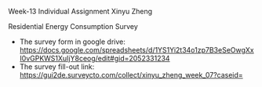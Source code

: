 Week-13 Individual Assignment Xinyu Zheng

Residential Energy Consumption Survey
* The survey form in google drive: https://docs.google.com/spreadsheets/d/1YS1Yi2t34o1zp7B3eSeOwgXxI0vGPKWS1XuIjY8ceog/edit#gid=2052331234
* The survey fill-out link: https://gui2de.surveycto.com/collect/xinyu_zheng_week_07?caseid=
